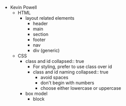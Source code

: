 - Kevin Powell
	- HTML
		- layout related elements
			- header
			- main
			- section
			- footer
			- nav
			- div (generic)
	- CSS
		- class and id
		  collapsed:: true
			- For styling, prefer to use class over id
			- class and id naming
			  collapsed:: true
				- avoid spaces
				- don't begin with numbers
				- choose either lowercase or uppercase
		- box model
			- block